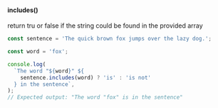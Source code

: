 #### **includes()**
return tru or false if the string could be found in the provided array
```js
const sentence = 'The quick brown fox jumps over the lazy dog.';

const word = 'fox';

console.log(
  `The word "${word}" ${
    sentence.includes(word) ? 'is' : 'is not'
  } in the sentence`,
);
// Expected output: "The word "fox" is in the sentence"

```
